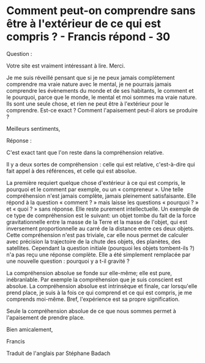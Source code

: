 # Comment peut-on comprendre sans être à l'extérieur de ce qui est compris ? - Francis répond - 30 

Question :&nbsp;

Votre site est vraiment int&eacute;ressant &agrave; lire. Merci.

Je me suis r&eacute;veill&eacute; pensant que si je ne peux jamais compl&egrave;tement comprendre ma vraie nature avec le mental, je ne pourrais jamais comprendre les &eacute;v&egrave;nements du monde et de ses habitants, le comment et le pourquoi, parce que le monde, le mental et moi sommes ma vraie nature. Ils sont une seule chose, et rien ne peut &ecirc;tre &agrave; l'ext&eacute;rieur pour le comprendre. Est-ce exact ? Comment l'apaisement peut-il alors se produire ?&nbsp;

Meilleurs sentiments,

R&eacute;ponse :

C'est exact tant que l'on reste dans la compr&eacute;hension relative.

Il y a deux sortes de compr&eacute;hension : celle qui est relative, c'est-&agrave;-dire qui fait appel &agrave; des r&eacute;f&eacute;rences, et celle qui est absolue.

La premi&egrave;re requiert quelque chose d'ext&eacute;rieur &agrave; ce qui est compris, le pourquoi et le comment par exemple, ou un &laquo; compreneur &raquo;. Une telle compr&eacute;hension n'est jamais compl&egrave;te, jamais pleinement satisfaisante. Elle r&eacute;pond &agrave; la question &laquo; comment ? &raquo; mais laisse les questions &laquo; pourquoi ? &raquo; et &laquo; quoi ? &raquo; sans r&eacute;ponse. Elle reste purement intellectuelle. Un exemple de ce type de compr&eacute;hension est le suivant: un objet tombe du fait de la force gravitationnelle entre la masse de la Terre et la masse de l'objet, qui est inversement proportionnelle au carr&eacute; de la distance entre ces deux objets. Cette compr&eacute;hension n'est pas triviale, car elle nous permet de calculer avec pr&eacute;cision la trajectoire de la chute des objets, des plan&egrave;tes, des satellites. Cependant la question initiale (pourquoi les objets tombent-ils ?) n'a pas re&ccedil;u une r&eacute;ponse compl&egrave;te. Elle a &eacute;t&eacute; simplement remplac&eacute;e par une nouvelle question : pourquoi y a t-il gravit&eacute; ?

La compr&eacute;hension absolue se fonde sur elle-m&ecirc;me; elle est pure, in&eacute;branlable. Par exemple la compr&eacute;hension que je suis conscient est absolue. La compr&eacute;hension absolue est intrins&egrave;que et finale, car lorsqu'elle prend place, je suis &agrave; la fois ce qui comprend et ce qui est compris, je me comprends moi-m&ecirc;me. Bref, l'exp&eacute;rience est sa propre signification.

Seule la compr&eacute;hension absolue de ce que nous sommes permet &agrave; l'apaisement de prendre place.

Bien amicalement,

Francis 

Traduit de l'anglais par St&eacute;phane Badach

